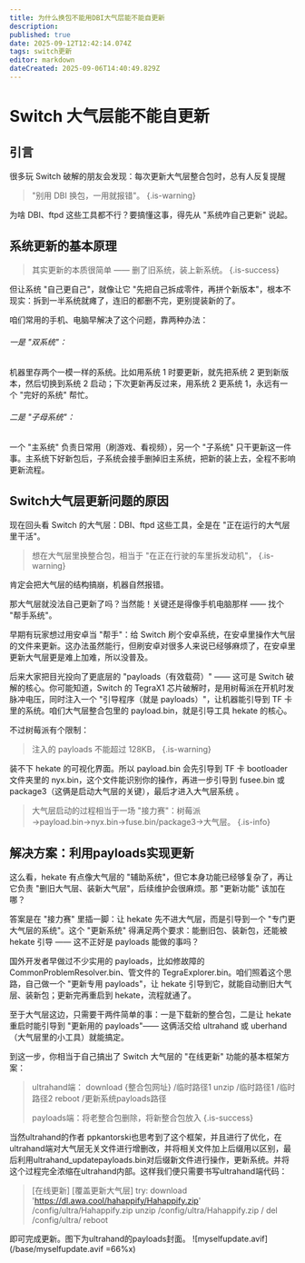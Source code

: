 ```yaml
---
title: 为什么换包不能用DBI大气层能不能自更新
description: 
published: true
date: 2025-09-12T12:42:14.074Z
tags: switch更新
editor: markdown
dateCreated: 2025-09-06T14:40:49.829Z
---
```


# Switch 大气层能不能自更新

## 引言

很多玩 Switch 破解的朋友会发现：每次更新大气层整合包时，总有人反复提醒 
> "别用 DBI 换包，一用就报错"。
{.is-warning}

为啥 DBI、ftpd 这些工具都不行？要搞懂这事，得先从 "系统咋自己更新" 说起。

## 系统更新的基本原理

> 其实更新的本质很简单 —— 删了旧系统，装上新系统。
{.is-success}


但让系统 "自己更自己"，就像让它 "先把自己拆成零件，再拼个新版本"，根本不现实：拆到一半系统就瘫了，连旧的都删不完，更别提装新的了。

咱们常用的手机、电脑早解决了这个问题，靠两种办法：

###### 一是 "双系统"：
机器里存两个一模一样的系统。比如用系统 1 时要更新，就先把系统 2 更到新版本，然后切换到系统 2 启动；下次更新再反过来，用系统 2 更系统 1，永远有一个 "完好的系统" 帮忙。
###### 二是 "子母系统"：
一个 "主系统" 负责日常用（刷游戏、看视频），另一个 "子系统" 只干更新这一件事。主系统下好新包后，子系统会接手删掉旧主系统，把新的装上去，全程不影响更新流程。

## Switch大气层更新问题的原因

现在回头看 Switch 的大气层：DBI、ftpd 这些工具，全是在 "正在运行的大气层里干活"。

> 想在大气层里换整合包，相当于 "在正在行驶的车里拆发动机"，
{.is-warning}


肯定会把大气层的结构搞崩，机器自然报错。

那大气层就没法自己更新了吗？当然能！关键还是得像手机电脑那样 —— 找个 "帮手系统"。

早期有玩家想过用安卓当 "帮手"：给 Switch 刷个安卓系统，在安卓里操作大气层的文件来更新。这办法虽然能行，但刷安卓对很多人来说已经够麻烦了，在安卓里更新大气层更是难上加难，所以没普及。

后来大家把目光投向了更底层的 "payloads（有效载荷）" —— 这可是 Switch 破解的核心。你可能知道，Switch 的 TegraX1 芯片破解时，是用树莓派在开机时发脉冲电压，同时注入一个 "引导程序（就是 payloads）"，让机器能引导到 TF 卡里的系统。咱们大气层整合包里的 payload.bin，就是引导工具 hekate 的核心。

不过树莓派有个限制：
> 注入的 payloads 不能超过 128KB，
{.is-warning}

装不下 hekate 的可视化界面。所以 payload.bin 会先引导到 TF 卡 bootloader 文件夹里的 nyx.bin，这个文件能识别你的操作，再进一步引导到 fusee.bin 或 package3（这俩是启动大气层的关键），最后才进入大气层系统 。
> 大气层启动的过程相当于一场 "接力赛"：树莓派→payload.bin→nyx.bin→fuse.bin/package3→大气层。
{.is-info}


## 解决方案：利用payloads实现更新

这么看，hekate 有点像大气层的 "辅助系统"，但它本身功能已经够复杂了，再让它负责 "删旧大气层、装新大气层"，后续维护会很麻烦。那 "更新功能" 该加在哪？

答案是在 "接力赛" 里插一脚：让 hekate 先不进大气层，而是引导到一个 "专门更大气层的系统"。这个 "更新系统" 得满足两个要求：能删旧包、装新包，还能被 hekate 引导 —— 这不正好是 payloads 能做的事吗？

国外开发者早做过不少实用的 payloads，比如修故障的 CommonProblemResolver.bin、管文件的 TegraExplorer.bin。咱们照着这个思路，自己做一个 "更新专用 payloads"，让 hekate 引导到它，就能自动删旧大气层、装新包；更新完再重启到 hekate，流程就通了。

至于大气层这边，只需要干两件简单的事：一是下载新的整合包，二是让 hekate 重启时能引导到 "更新用的 payloads"—— 这俩活交给 ultrahand 或 uberhand（大气层里的小工具）就能搞定。

到这一步，你相当于自己搞出了 Switch 大气层的 "在线更新" 功能的基本框架方案：
> 
> ultrahand端：
> download {整合包网址} /临时路径1
> unzip /临时路径1 /临时路径2
> reboot /更新系统payloads路径
> 
> payloads端：将老整合包删除，将新整合包放入
{.is-success}

当然ultrahand的作者 ppkantorski也思考到了这个框架，并且进行了优化，在ultrahand端对大气层无关文件进行增删改，并将相关文件加上后缀用以区别，最后利用ultrahand_updatepayloads.bin对后缀新文件进行操作，更新系统。并将这个过程完全浓缩在ultrahand内部。这样我们便只需要书写ultrahand端代码：
> [在线更新]
> [覆盖更新大气层]
> try:
> download 'https://dl.awa.cool/hahappify/Hahappify.zip' /config/ultra/Hahappify.zip
> unzip /config/ultra/Hahappify.zip /
> del /config/ultra/
> reboot

即可完成更新。图下为ultrahand的payloads封面。
![myselfupdate.avif](/base/myselfupdate.avif =66%x)